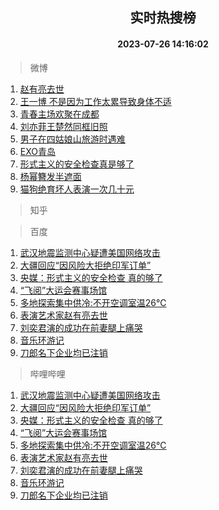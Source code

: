 <div align="center"><h2>实时热搜榜</h2><h4>2023-07-26 14:16:02</h4></div>

> 微博  

1. [赵有亮去世](https://s.weibo.com/weibo?q=%23%E8%B5%B5%E6%9C%89%E4%BA%AE%E5%8E%BB%E4%B8%96%23&t=31&band_rank=1&Refer=top)<br />
2. [王一博 不是因为工作太累导致身体不适](https://s.weibo.com/weibo?q=%E7%8E%8B%E4%B8%80%E5%8D%9A%20%E4%B8%8D%E6%98%AF%E5%9B%A0%E4%B8%BA%E5%B7%A5%E4%BD%9C%E5%A4%AA%E7%B4%AF%E5%AF%BC%E8%87%B4%E8%BA%AB%E4%BD%93%E4%B8%8D%E9%80%82&t=31&band_rank=2&Refer=top)<br />
3. [青春主场欢聚在成都](https://s.weibo.com/weibo?q=%23%E9%9D%92%E6%98%A5%E4%B8%BB%E5%9C%BA%E6%AC%A2%E8%81%9A%E5%9C%A8%E6%88%90%E9%83%BD%23&t=31&band_rank=3&Refer=top)<br />
4. [刘亦菲王楚然同框旧照](https://s.weibo.com/weibo?q=%23%E5%88%98%E4%BA%A6%E8%8F%B2%E7%8E%8B%E6%A5%9A%E7%84%B6%E5%90%8C%E6%A1%86%E6%97%A7%E7%85%A7%23&t=31&band_rank=4&Refer=top)<br />
5. [男子在四姑娘山旅游时遇难](https://s.weibo.com/weibo?q=%23%E7%94%B7%E5%AD%90%E5%9C%A8%E5%9B%9B%E5%A7%91%E5%A8%98%E5%B1%B1%E6%97%85%E6%B8%B8%E6%97%B6%E9%81%87%E9%9A%BE%23&t=31&band_rank=5&Refer=top)<br />
6. [EXO青岛](https://s.weibo.com/weibo?q=EXO%E9%9D%92%E5%B2%9B&t=31&band_rank=6&Refer=top)<br />
7. [形式主义的安全检查真是够了](https://s.weibo.com/weibo?q=%23%E5%BD%A2%E5%BC%8F%E4%B8%BB%E4%B9%89%E7%9A%84%E5%AE%89%E5%85%A8%E6%A3%80%E6%9F%A5%E7%9C%9F%E6%98%AF%E5%A4%9F%E4%BA%86%23&t=31&band_rank=7&Refer=top)<br />
8. [杨幂簪发半遮面](https://s.weibo.com/weibo?q=%23%E6%9D%A8%E5%B9%82%E7%B0%AA%E5%8F%91%E5%8D%8A%E9%81%AE%E9%9D%A2%23&t=31&band_rank=8&Refer=top)<br />
9. [猫狗绝育坏人表演一次几十元](https://s.weibo.com/weibo?q=%23%E7%8C%AB%E7%8B%97%E7%BB%9D%E8%82%B2%E5%9D%8F%E4%BA%BA%E8%A1%A8%E6%BC%94%E4%B8%80%E6%AC%A1%E5%87%A0%E5%8D%81%E5%85%83%23&t=31&band_rank=9&Refer=top)<br />

> 知乎  


> 百度  

1. [武汉地震监测中心疑遭美国网络攻击](https://www.baidu.com/s?wd=%E6%AD%A6%E6%B1%89%E5%9C%B0%E9%9C%87%E7%9B%91%E6%B5%8B%E4%B8%AD%E5%BF%83%E7%96%91%E9%81%AD%E7%BE%8E%E5%9B%BD%E7%BD%91%E7%BB%9C%E6%94%BB%E5%87%BB&sa=fyb_news&rsv_dl=fyb_news)<br />
2. [大疆回应“因风险大拒绝印军订单”](https://www.baidu.com/s?wd=%E5%A4%A7%E7%96%86%E5%9B%9E%E5%BA%94%E2%80%9C%E5%9B%A0%E9%A3%8E%E9%99%A9%E5%A4%A7%E6%8B%92%E7%BB%9D%E5%8D%B0%E5%86%9B%E8%AE%A2%E5%8D%95%E2%80%9D&sa=fyb_news&rsv_dl=fyb_news)<br />
3. [央媒：形式主义的安全检查 真的够了](https://www.baidu.com/s?wd=%E5%A4%AE%E5%AA%92%EF%BC%9A%E5%BD%A2%E5%BC%8F%E4%B8%BB%E4%B9%89%E7%9A%84%E5%AE%89%E5%85%A8%E6%A3%80%E6%9F%A5+%E7%9C%9F%E7%9A%84%E5%A4%9F%E4%BA%86&sa=fyb_news&rsv_dl=fyb_news)<br />
4. [“飞阅”大运会赛事场馆](https://www.baidu.com/s?wd=%E2%80%9C%E9%A3%9E%E9%98%85%E2%80%9D%E5%A4%A7%E8%BF%90%E4%BC%9A%E8%B5%9B%E4%BA%8B%E5%9C%BA%E9%A6%86&sa=fyb_news&rsv_dl=fyb_news)<br />
5. [多地探索集中供冷:不开空调室温26℃](https://www.baidu.com/s?wd=%E5%A4%9A%E5%9C%B0%E6%8E%A2%E7%B4%A2%E9%9B%86%E4%B8%AD%E4%BE%9B%E5%86%B7%3A%E4%B8%8D%E5%BC%80%E7%A9%BA%E8%B0%83%E5%AE%A4%E6%B8%A926%E2%84%83&sa=fyb_news&rsv_dl=fyb_news)<br />
6. [表演艺术家赵有亮去世](https://www.baidu.com/s?wd=%E8%A1%A8%E6%BC%94%E8%89%BA%E6%9C%AF%E5%AE%B6%E8%B5%B5%E6%9C%89%E4%BA%AE%E5%8E%BB%E4%B8%96&sa=fyb_news&rsv_dl=fyb_news)<br />
7. [刘奕君演的成功在前妻腿上痛哭](https://www.baidu.com/s?wd=%E5%88%98%E5%A5%95%E5%90%9B%E6%BC%94%E7%9A%84%E6%88%90%E5%8A%9F%E5%9C%A8%E5%89%8D%E5%A6%BB%E8%85%BF%E4%B8%8A%E7%97%9B%E5%93%AD&sa=fyb_news&rsv_dl=fyb_news)<br />
8. [音乐环游记](https://www.baidu.com/s?wd=%E9%9F%B3%E4%B9%90%E7%8E%AF%E6%B8%B8%E8%AE%B0&sa=fyb_news&rsv_dl=fyb_news)<br />
9. [刀郎名下企业均已注销](https://www.baidu.com/s?wd=%E5%88%80%E9%83%8E%E5%90%8D%E4%B8%8B%E4%BC%81%E4%B8%9A%E5%9D%87%E5%B7%B2%E6%B3%A8%E9%94%80&sa=fyb_news&rsv_dl=fyb_news)<br />

> 哔哩哔哩  

1. [武汉地震监测中心疑遭美国网络攻击](https://www.baidu.com/s?wd=%E6%AD%A6%E6%B1%89%E5%9C%B0%E9%9C%87%E7%9B%91%E6%B5%8B%E4%B8%AD%E5%BF%83%E7%96%91%E9%81%AD%E7%BE%8E%E5%9B%BD%E7%BD%91%E7%BB%9C%E6%94%BB%E5%87%BB&sa=fyb_news&rsv_dl=fyb_news)<br />
2. [大疆回应“因风险大拒绝印军订单”](https://www.baidu.com/s?wd=%E5%A4%A7%E7%96%86%E5%9B%9E%E5%BA%94%E2%80%9C%E5%9B%A0%E9%A3%8E%E9%99%A9%E5%A4%A7%E6%8B%92%E7%BB%9D%E5%8D%B0%E5%86%9B%E8%AE%A2%E5%8D%95%E2%80%9D&sa=fyb_news&rsv_dl=fyb_news)<br />
3. [央媒：形式主义的安全检查 真的够了](https://www.baidu.com/s?wd=%E5%A4%AE%E5%AA%92%EF%BC%9A%E5%BD%A2%E5%BC%8F%E4%B8%BB%E4%B9%89%E7%9A%84%E5%AE%89%E5%85%A8%E6%A3%80%E6%9F%A5+%E7%9C%9F%E7%9A%84%E5%A4%9F%E4%BA%86&sa=fyb_news&rsv_dl=fyb_news)<br />
4. [“飞阅”大运会赛事场馆](https://www.baidu.com/s?wd=%E2%80%9C%E9%A3%9E%E9%98%85%E2%80%9D%E5%A4%A7%E8%BF%90%E4%BC%9A%E8%B5%9B%E4%BA%8B%E5%9C%BA%E9%A6%86&sa=fyb_news&rsv_dl=fyb_news)<br />
5. [多地探索集中供冷:不开空调室温26℃](https://www.baidu.com/s?wd=%E5%A4%9A%E5%9C%B0%E6%8E%A2%E7%B4%A2%E9%9B%86%E4%B8%AD%E4%BE%9B%E5%86%B7%3A%E4%B8%8D%E5%BC%80%E7%A9%BA%E8%B0%83%E5%AE%A4%E6%B8%A926%E2%84%83&sa=fyb_news&rsv_dl=fyb_news)<br />
6. [表演艺术家赵有亮去世](https://www.baidu.com/s?wd=%E8%A1%A8%E6%BC%94%E8%89%BA%E6%9C%AF%E5%AE%B6%E8%B5%B5%E6%9C%89%E4%BA%AE%E5%8E%BB%E4%B8%96&sa=fyb_news&rsv_dl=fyb_news)<br />
7. [刘奕君演的成功在前妻腿上痛哭](https://www.baidu.com/s?wd=%E5%88%98%E5%A5%95%E5%90%9B%E6%BC%94%E7%9A%84%E6%88%90%E5%8A%9F%E5%9C%A8%E5%89%8D%E5%A6%BB%E8%85%BF%E4%B8%8A%E7%97%9B%E5%93%AD&sa=fyb_news&rsv_dl=fyb_news)<br />
8. [音乐环游记](https://www.baidu.com/s?wd=%E9%9F%B3%E4%B9%90%E7%8E%AF%E6%B8%B8%E8%AE%B0&sa=fyb_news&rsv_dl=fyb_news)<br />
9. [刀郎名下企业均已注销](https://www.baidu.com/s?wd=%E5%88%80%E9%83%8E%E5%90%8D%E4%B8%8B%E4%BC%81%E4%B8%9A%E5%9D%87%E5%B7%B2%E6%B3%A8%E9%94%80&sa=fyb_news&rsv_dl=fyb_news)<br />
